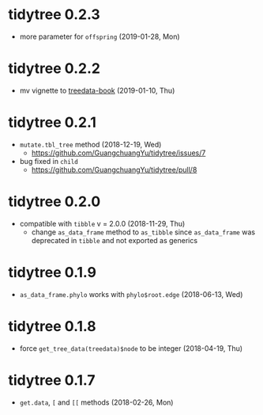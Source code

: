 # tidytree 0.2.3

+ more parameter for `offspring` (2019-01-28, Mon)

# tidytree 0.2.2

+ mv vignette to [treedata-book](https://yulab-smu.github.io/treedata-book/) (2019-01-10, Thu)

# tidytree 0.2.1

+ `mutate.tbl_tree` method (2018-12-19, Wed)
  - <https://github.com/GuangchuangYu/tidytree/issues/7>
+ bug fixed in `child` 
  - <https://github.com/GuangchuangYu/tidytree/pull/8>

# tidytree 0.2.0

+ compatible with `tibble` v = 2.0.0 (2018-11-29, Thu)
  - change `as_data_frame` method to `as_tibble` since `as_data_frame` was deprecated in `tibble` and not exported as generics
  
# tidytree 0.1.9

+ `as_data_frame.phylo` works with `phylo$root.edge` (2018-06-13, Wed)

# tidytree 0.1.8

+ force `get_tree_data(treedata)$node` to be integer (2018-04-19, Thu)

# tidytree 0.1.7

+ `get.data`, `[` and `[[` methods (2018-02-26, Mon)
